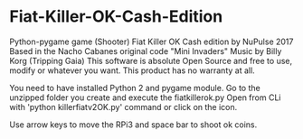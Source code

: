 # Fiat-Killer-OK-Cash-Edition
Python-pygame game (Shooter)
Fiat Killer OK Cash edition by NuPulse 2017
Based in the Nacho Cabanes original code "Mini Invaders"
Music by Billy Korg (Tripping Gaia) 
This software is absolute Open Source and free to use, modify or whatever you want. This product has no warranty at all.

You need to have installed Python 2 and pygame module. Go to the unzipped folder you create and execute the fiatkillerok.py
Open from CLi with 'python killerfiatv2OK.py' command or click on the icon.

Use arrow keys to move the RPi3 and space bar to shoot ok coins.
